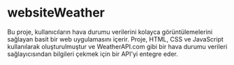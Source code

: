 # websiteWeather
Bu proje, kullanıcıların hava durumu verilerini kolayca görüntülemelerini sağlayan basit bir web uygulamasını içerir. Proje, HTML, CSS ve JavaScript kullanılarak oluşturulmuştur ve WeatherAPI.com gibi bir hava durumu verileri sağlayıcısından bilgileri çekmek için bir API'yi entegre eder.
